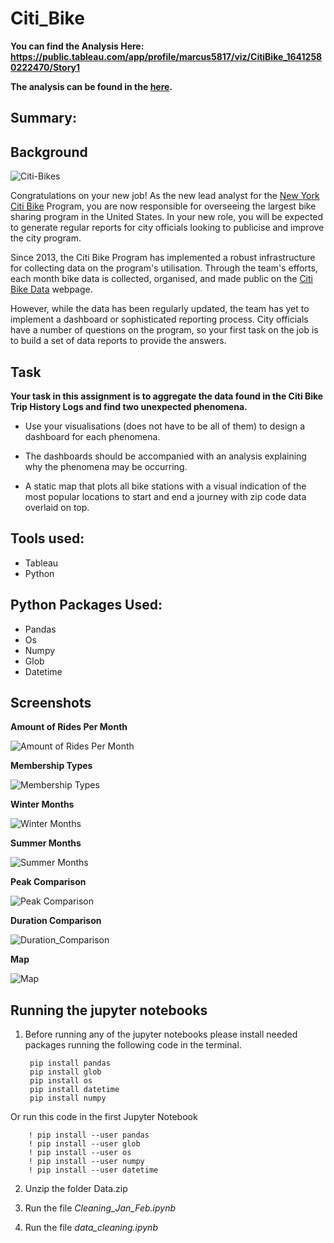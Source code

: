# Citi_Bike
**You can find the Analysis Here: https://public.tableau.com/app/profile/marcus5817/viz/CitiBike_16412580222470/Story1**

**The analysis can be found in the [here](Citi_Bike_Analysis.md).**

## **Summary**:
## Background

![Citi-Bikes](Images/citi-bike-station-bikes.jpg)

Congratulations on your new job! As the new lead analyst for the [New York Citi Bike](https://en.wikipedia.org/wiki/Citi_Bike) Program, you are now responsible for overseeing the largest bike sharing program in the United States. In your new role, you will be expected to generate regular reports for city officials looking to publicise and improve the city program.

Since 2013, the Citi Bike Program has implemented a robust infrastructure for collecting data on the program's utilisation. Through the team's efforts, each month bike data is collected, organised, and made public on the [Citi Bike Data](https://www.citibikenyc.com/system-data) webpage.

However, while the data has been regularly updated, the team has yet to implement a dashboard or sophisticated reporting process. City officials have a number of questions on the program, so your first task on the job is to build a set of data reports to provide the answers.

## Task

**Your task in this assignment is to aggregate the data found in the Citi Bike Trip History Logs and find two unexpected phenomena.**

* Use your visualisations (does not have to be all of them) to design a dashboard for each phenomena.
* The dashboards should be accompanied with an analysis explaining why the phenomena may be occurring.

* A static map that plots all bike stations with a visual indication of the most popular locations to start and end a journey with zip code data overlaid on top.

## **Tools used**:
- Tableau
- Python


## **Python Packages Used**:
- Pandas
- Os
- Numpy
- Glob
- Datetime

## **Screenshots**
**Amount of Rides Per Month**

![Amount of Rides Per Month](Images/Amount_of_Rides_Per_Month.png)

**Membership Types**

![Membership Types](Images/Membership_Types.png)

**Winter Months**

![Winter Months](Images/Winter_Months.png)

**Summer Months**

![Summer Months](Images/Summer_Months.png)

**Peak Comparison**

![Peak Comparison](Images/Peak_Comparison.png)

**Duration Comparison**

![Duration_Comparison](Images/Duration_Comparison.png)

**Map**

![Map](Images/Map.png)


## **Running the jupyter notebooks**
1. Before running any of the jupyter notebooks please install needed packages running the following code in the terminal.
         
        pip install pandas
        pip install glob
        pip install os
        pip install datetime
        pip install numpy
Or run this code in the first Jupyter Notebook

        ! pip install --user pandas
        ! pip install --user glob
        ! pip install --user os
        ! pip install --user numpy
        ! pip install --user datetime

2. Unzip the folder Data.zip
   
3. Run the file *Cleaning_Jan_Feb.ipynb* 

4. Run the file *data_cleaning.ipynb* 
